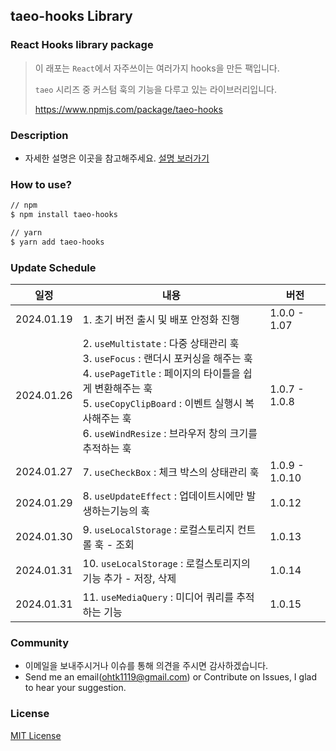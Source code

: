 ## taeo-hooks Library

### React Hooks library package

> 이 래포는 `React`에서 자주쓰이는 여러가지 hooks을 만든 팩입니다.
>
> `taeo` 시리즈 중 커스텀 훅의 기능을 다루고 있는 라이브러리입니다.
>
> https://www.npmjs.com/package/taeo-hooks

### Description

- 자세한 설명은 이곳을 참고해주세요. [설명 보러가기](https://taeo.gitbook.io/taeo/taeo-hooks)

### How to use?

```bash
// npm
$ npm install taeo-hooks

// yarn
$ yarn add taeo-hooks
```

### Update Schedule

| 일정       | 내용                                                                                                                                                                                                                                                                   | 버전           |
| ---------- | ---------------------------------------------------------------------------------------------------------------------------------------------------------------------------------------------------------------------------------------------------------------------- | -------------- |
| 2024.01.19 | 1. 초기 버전 출시 및 배포 안정화 진행                                                                                                                                                                                                                                  | 1.0.0 - 1.07   |
| 2024.01.26 | 2. `useMultistate` : 다중 상태관리 훅<br />3. `useFocus` : 랜더시 포커싱을 해주는 훅<br />4. `usePageTitle` : 페이지의 타이틀을 쉽게 변환해주는 훅<br />5. `useCopyClipBoard` : 이벤트 실행시 복사해주는 훅<br />6. `useWindResize` : 브라우저 창의 크기를 추적하는 훅 | 1.0.7 - 1.0.8  |
| 2024.01.27 | 7. `useCheckBox` : 체크 박스의 상태관리 훅                                                                                                                                                                                                                             | 1.0.9 - 1.0.10 |
| 2024.01.29 | 8. `useUpdateEffect` : 업데이트시에만 발생하는기능의 훅                                                                                                                                                                                                                | 1.0.12         |
| 2024.01.30 | 9. `useLocalStorage` : 로컬스토리지 컨트롤 훅 - 조회                                                                                                                                                                                                                   | 1.0.13         |
| 2024.01.31 | 10. `useLocalStorage` : 로컬스토리지의 기능 추가 - 저장, 삭제                                                                                                                                                                                                          | 1.0.14         |
| 2024.01.31 | 11. `useMediaQuery` : 미디어 쿼리를 추적하는 기능                                                                                                                                                                                                                      | 1.0.15         |

### Community

- 이메일을 보내주시거나 이슈를 통해 의견을 주시면 감사하겠습니다.
- Send me an email(ohtk1119@gmail.com) or Contribute on Issues, I glad to hear your suggestion.

### License

[MIT License](https://rmm5t.mit-license.org/)

